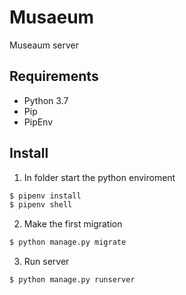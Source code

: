 # Musaeum

Museaum server

## Requirements

- Python 3.7
- Pip
- PipEnv

## Install

1. In folder start the python enviroment

```sh
$ pipenv install
$ pipenv shell
```

2. Make the first migration

```sh
$ python manage.py migrate
```

3. Run server

```sh
$ python manage.py runserver
```
